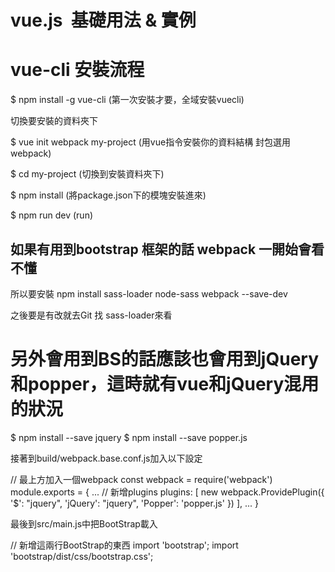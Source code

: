 # vue.js  基礎用法 & 實例

# vue-cli 安裝流程

$ npm install -g vue-cli  (第一次安裝才要，全域安裝vuecli)

切換要安裝的資料夾下 

$ vue init webpack my-project (用vue指令安裝你的資料結構 封包選用webpack)

$ cd my-project (切換到安裝資料夾下)

$ npm install  (將package.json下的模塊安裝進來)

$ npm run dev  (run)

## 如果有用到bootstrap 框架的話 webpack 一開始會看不懂

   所以要安裝 npm install sass-loader node-sass webpack --save-dev

   之後要是有改就去Git 找 sass-loader來看
   
# 另外會用到BS的話應該也會用到jQuery和popper，這時就有vue和jQuery混用的狀況
   
$ npm install --save jquery
$ npm install --save popper.js

接著到build/webpack.base.conf.js加入以下設定

// 最上方加入一個webpack
const webpack = require('webpack')
module.exports = {
  ...
  // 新增plugins
  plugins: [
    new webpack.ProvidePlugin({
        '$': "jquery",
        'jQuery': "jquery",
        'Popper': 'popper.js'
    })
  ],
	...
}

最後到src/main.js中把BootStrap載入

// 新增這兩行BootStrap的東西
import 'bootstrap';
import 'bootstrap/dist/css/bootstrap.css';
